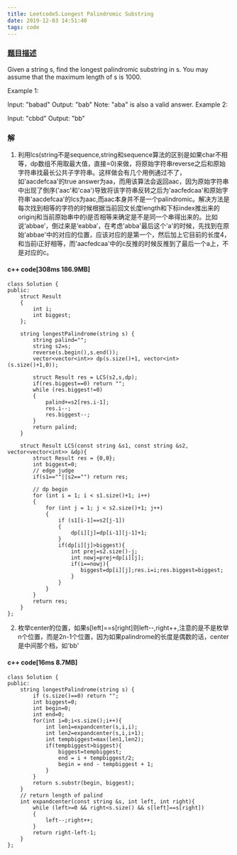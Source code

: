 ```yaml
---
title: Leetcode5.Longest Palindromic Substring
date: 2019-12-03 14:51:40
tags: code
---
```

### [题目描述](https://leetcode.com/problems/longest-palindromic-substring/)
Given a string s, find the longest palindromic substring in s. You may assume that the maximum length of s is 1000.

Example 1:

Input: "babad"
Output: "bab"
Note: "aba" is also a valid answer.
Example 2:

Input: "cbbd"
Output: "bb"
### 解
1. 利用lcs(string不是sequence,string和sequence算法的区别是如果char不相等，dp数组不用取最大值，直接=0)来做，将原始字符串reverse之后和原始字符串找最长公共子字符串。这样做会有几个用例通过不了，如'aacdefcaa'的true answer为aa，而用该算法会返回aac，因为原始字符串中出现了倒序('aac'和'caa')导致将该字符串反转之后为'aacfedcaa'和原始字符串'aacdefcaa'的lcs为aac,而aac本身并不是一个palindromic。解决方法是每次找到相等的字符的时候根据当前回文长度length和下标index推出来的originj和当前原始串中的i是否相等来确定是不是同一个串得出来的。比如说‘abbae’，倒过来是‘eabba’，在考虑'abba'最后这个'a'的时候，先找到在原始'abbae'中的对应的位置，应该对应的是第一个，然后加上它目前的长度4，和当前i正好相等，而'aacfedcaa'中的c反推的时候反推到了最后一个a上，不是对应的c。
#### c++ code[308ms 186.9MB]
```
class Solution {
public:
    struct Result
    {
        int i;
        int biggest;
    };
    
    string longestPalindrome(string s) {
        string palind="";
        string s2=s;
        reverse(s.begin(),s.end());
        vector<vector<int>> dp(s.size()+1, vector<int> (s.size()+1,0));

        struct Result res = LCS(s2,s,dp);
        if(res.biggest==0) return "";
        while (res.biggest!=0)
        {
            palind+=s2[res.i-1];
            res.i--;
            res.biggest--;
        }
        return palind;
    }

    struct Result LCS(const string &s1, const string &s2, vector<vector<int>> &dp){
        struct Result res = {0,0};
        int biggest=0;
        // edge judge
        if(s1==""||s2=="") return res;

        // dp begin
        for (int i = 1; i < s1.size()+1; i++)
        {
            for (int j = 1; j < s2.size()+1; j++)
            {
                if (s1[i-1]==s2[j-1])
                {
                    dp[i][j]=dp[i-1][j-1]+1;
                }
                if(dp[i][j]>biggest){
                    int prej=s2.size()-j;
                    int nowj=prej+dp[i][j];
                    if(i==nowj){
                       biggest=dp[i][j];res.i=i;res.biggest=biggest; 
                    }
                }
            }
        }
        return res;
    }
};
```
2. 枚举center的位置，如果s[left]==s[right]则left--,right++,注意的是不是枚举n个位置，而是2n-1个位置，因为如果palindrome的长度是偶数的话，center是中间那个档，如'bb'
#### c++ code[16ms 8.7MB]
```
class Solution {
public:
    string longestPalindrome(string s) {
        if (s.size()==0) return "";
        int biggest=0;
        int begin=0;
        int end=0;
        for(int i=0;i<s.size();i++){
            int len1=expandcenter(s,i,i);
            int len2=expandcenter(s,i,i+1);
            int tempbiggest=max(len1,len2);
            if(tempbiggest>biggest){
                biggest=tempbiggest;
                end = i + tempbiggest/2;
                begin = end - tempbiggest + 1;
            }
        }
        return s.substr(begin, biggest);
    }
    // return length of palind
    int expandcenter(const string &s, int left, int right){
        while (left>=0 && right<s.size() && s[left]==s[right])
        {
            left--;right++;
        }
        return right-left-1;
    }
};
```

